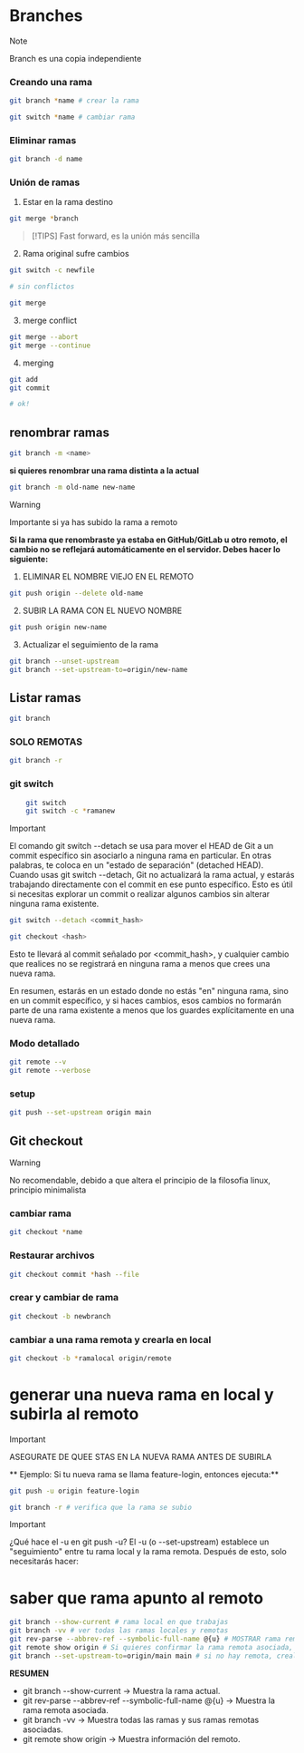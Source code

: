 # Branches

>[!NOTE]
> Branch es una copia independiente

### Creando una rama

```bash
git branch *name # crear la rama

git switch *name # cambiar rama
```

### Eliminar ramas

```bash
git branch -d name
```

### Unión de ramas

1. Estar en la rama destino

```bash
git merge *branch 
```

>[!TIPS]
> Fast forward, es la unión más sencilla

2. Rama original sufre cambios

```bash
git switch -c newfile

# sin conflictos

git merge
```

3. merge conflict

```bash
git merge --abort
git merge --continue
```

4. merging 

```bash
git add 
git commit

# ok!
```

## renombrar ramas

```bash
git branch -m <name>
```

**si quieres renombrar una rama distinta a la actual**

```bash
git branch -m old-name new-name
```

>[!WARNING]
>  Importante si ya has subido la rama a remoto

**Si la rama que renombraste ya estaba en GitHub/GitLab u otro remoto, el cambio no se reflejará automáticamente en el servidor. Debes hacer lo siguiente:**

1. ELIMINAR EL NOMBRE VIEJO EN EL REMOTO

```bash
git push origin --delete old-name
```

2. SUBIR LA RAMA CON EL NUEVO NOMBRE
```bash
git push origin new-name
```

3. Actualizar el seguimiento de la rama

```bash
git branch --unset-upstream
git branch --set-upstream-to=origin/new-name
```

## Listar  ramas 

```bash
git branch
```

### SOLO REMOTAS

```bash
git branch -r
```


### git switch

```bash
    git switch 
    git switch -c *ramanew
```

>[!IMPORTANT]
> El comando git switch --detach se usa para mover el HEAD de Git a un commit específico sin asociarlo a ninguna rama en particular. En otras palabras, te coloca en un "estado de separación" (detached HEAD). Cuando usas git switch --detach, Git no actualizará la rama actual, y estarás trabajando directamente con el commit en ese punto específico. Esto es útil si necesitas explorar un commit o realizar algunos cambios sin alterar ninguna rama existente.

```bash
git switch --detach <commit_hash>

git checkout <hash>
```

Esto te llevará al commit señalado por <commit_hash>, y cualquier cambio que realices no se registrará en ninguna rama a menos que crees una nueva rama.

En resumen, estarás en un estado donde no estás "en" ninguna rama, sino en un commit específico, y si haces cambios, esos cambios no formarán parte de una rama existente a menos que los guardes explícitamente en una nueva rama.

### Modo detallado


```bash
git remote --v
git remote --verbose
```

### setup

```bash
git push --set-upstream origin main
```

## Git checkout

>[!WARNING]
> No recomendable, debido a que altera el principio de la filosofia linux, principio minimalista

### cambiar rama

```bash
git checkout *name
```

### Restaurar archivos

```bash
git checkout commit *hash --file
```

### crear y cambiar de rama

```bash
git checkout -b newbranch
```

### cambiar a una rama remota y crearla en local 

```bash
git checkout -b *ramalocal origin/remote
```

# generar una nueva rama en local y subirla al remoto

>[!IMPORTANT]
>ASEGURATE DE QUEE STAS EN LA NUEVA RAMA ANTES DE SUBIRLA

** Ejemplo: Si tu nueva rama se llama feature-login, entonces ejecuta:**

```bash
git push -u origin feature-login

git branch -r # verifica que la rama se subio
```

>[!IMPORTANT]
>¿Qué hace el -u en git push -u? El -u (o --set-upstream) establece un "seguimiento" entre tu rama local y la rama remota. Después de esto, solo necesitarás hacer:

# saber que rama apunto al remoto

```bash
git branch --show-current # rama local en que trabajas
git branch -vv # ver todas las ramas locales y remotas
git rev-parse --abbrev-ref --symbolic-full-name @{u} # MOSTRAR rama remota asociada
git remote show origin # Si quieres confirmar la rama remota asociada, usa:
git branch --set-upstream-to=origin/main main # si no hay remota, creala
```

**RESUMEN**
- git branch --show-current → Muestra la rama actual.
- git rev-parse --abbrev-ref --symbolic-full-name @{u} → Muestra la rama remota asociada.
- git branch -vv → Muestra todas las ramas y sus ramas remotas asociadas.
- git remote show origin → Muestra información del remoto.